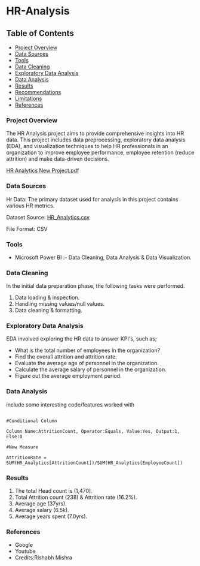# HR-Analysis

## Table of Contents

- [Project Overview](#project-overview)
- [Data Sources](#data-sources)
- [Tools](#tools)
- [Data Cleaning](#data-cleaning)
- [Exploratory Data Analysis](#exploratory-data-analysis)
- [Data Analysis](#data-analysis)
- [Results](#results)
- [Recommendations](#recommendations)
- [Limitations](#limitations)
- [References](#references)

### Project Overview

The HR Analysis project aims to provide comprehensive insights into HR data. This project includes data preprocessing, exploratory data analysis (EDA), and visualization techniques to help HR professionals in an organization to improve employee performance, employee retention (reduce attrition) and make data-driven decisions.

[HR Analytics New Project.pdf](https://github.com/user-attachments/files/16417351/HR.Analytics.New.Project.pdf)

### Data Sources

Hr Data: The primary dataset used for analysis in this project contains various HR metrics.

Dataset Source: [HR_Analytics.csv](https://github.com/user-attachments/files/16417990/HR_Analytics.csv)

File Format: CSV
 
### Tools

- Microsoft Power BI :- Data Cleaning, Data Analysis & Data Visualization.

### Data Cleaning

In the initial data preparation phase, the following tasks were performed.

1. Data loading & inspection.
2. Handling missing values/null values.
3. Data cleaning & formatting.

### Exploratory Data Analysis

EDA involved exploring the HR data to answer KPI's, such as;

- What is the total number of employees in the organization?
- Find the overall attrition and attrition rate.
- Evaluate the average age of personnel in the organization.
- Calculate the average salary of personnel in the organization.
- Figure out the average employment period.

### Data Analysis

include some interesting code/features worked with

```power bi

#Conditional Column

Column Name:AttritionCount, Operator:Equals, Value:Yes, Output:1, Else:0

#New Measure

AttritionRate = SUM(HR_Analytics[AttritionCount])/SUM(HR_Analytics[EmployeeCount])

```

### Results

1. The total Head count is (1,470).
2. Total Attrition count (238) & Attrition rate (16.2%).
3. Average age (37yrs).
4. Average salary (6.5k).
5. Average years spent (7.0yrs).

### References

- Google
- Youtube
- Credits:Rishabh Mishra

